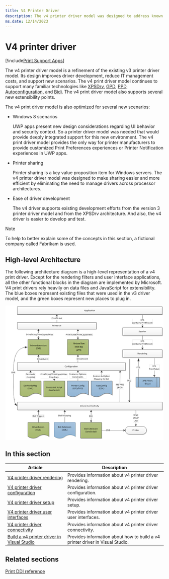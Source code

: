 ```yaml
---
title: V4 Printer Driver
description: The v4 printer driver model was designed to address known issues with the version 3 driver model, and thus improve the quality of the experience that users have with their printers.
ms.date: 12/14/2023
---
```


# V4 printer driver

[!include[Print Support Apps](../includes/print-support-apps.md)]

The v4 printer driver model is a refinement of the existing v3 printer driver model. Its design improves driver development, reduce IT management costs, and support new scenarios. The v4 print driver model continues to support many familiar technologies like [XPSDrv](xpsdrv-printer-driver.md), [GPD](introduction-to-gpd-files.md), [PPD](pscript-minidrivers.md), [Autoconfiguration](printer-autoconfiguration.md), and [Bidi](bidirectional-communication.md). The v4 print driver model also supports several new extensibility points.

The v4 print driver model is also optimized for several new scenarios:

- Windows 8 scenarios

    UWP apps present new design considerations regarding UI behavior and security context. So a printer driver model was needed that would provide deeply integrated support for this new environment. The v4 print driver model provides the only way for printer manufacturers to provide customized Print Preferences experiences or Printer Notification experiences in UWP apps.

- Printer sharing

    Printer sharing is a key value proposition item for Windows servers. The v4 printer driver model was designed to make sharing easier and more efficient by eliminating the need to manage drivers across processor architectures.

- Ease of driver development

    The v4 driver supports existing development efforts from the version 3 printer driver model and from the XPSDrv architecture. And also, the v4 driver is easier to develop and test.

> [!NOTE]
> To help to better explain some of the concepts in this section, a fictional company called Fabrikam is used.

## High-level Architecture

The following architecture diagram is a high-level representation of a v4 print driver. Except for the rendering filters and user interface applications, all the other functional blocks in the diagram are implemented by Microsoft. V4 print drivers rely heavily on data files and JavaScript for extensibility. The blue boxes represent existing files that were used in the v3 driver model, and the green boxes represent new places to plug in.

![high level representation of v4 print driver.](images/v4driverarch.png)

## In this section

| Article | Description |
|---|---|
| [V4 printer driver rendering](v4-driver-rendering.md) | Provides information about v4 printer driver rendering. |
| [V4 printer driver configuration](v4-driver-configuration.md) | Provides information about v4 printer driver configuration. |
| [V4 printer driver setup](v4-driver-setup.md) | Provides information about v4 printer driver setup. |
| [V4 printer driver user interfaces](v4-printer-driver-user-interfaces.md) | Provides information about v4 printer driver user interfaces. |
| [V4 printer driver connectivity](v4-printer-driver-connectivity.md) | Provides information about v4 printer driver connectivity. |
| [Build a v4 printer driver in Visual Studio](build-a-v4-print-driver-in-visual-studio.md) | Provides information about how to build a v4 printer driver in Visual Studio. |

## Related sections

[Print DDI reference](/windows-hardware/drivers/ddi/_print)
